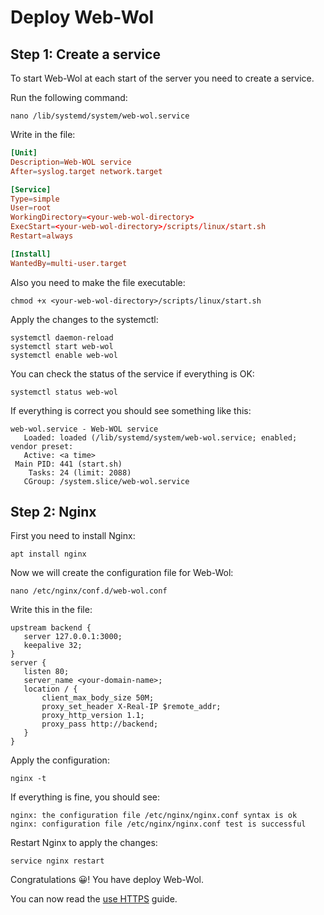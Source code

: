 # Deploy Web-Wol

## Step 1: Create a service
To start Web-Wol at each start of the server you need to create a service.

Run the following command:
```
nano /lib/systemd/system/web-wol.service
```

Write in the file:
```conf
[Unit]
Description=Web-WOL service
After=syslog.target network.target

[Service]
Type=simple
User=root
WorkingDirectory=<your-web-wol-directory>
ExecStart=<your-web-wol-directory>/scripts/linux/start.sh
Restart=always

[Install]
WantedBy=multi-user.target
```

Also you need to make the file executable:
```
chmod +x <your-web-wol-directory>/scripts/linux/start.sh
```

Apply the changes to the systemctl:
```
systemctl daemon-reload
systemctl start web-wol
systemctl enable web-wol
```

You can check the status of the service if everything is OK:
```
systemctl status web-wol
```

If everything is correct you should see something like this:
```
web-wol.service - Web-WOL service
   Loaded: loaded (/lib/systemd/system/web-wol.service; enabled; vendor preset: 
   Active: <a time>
 Main PID: 441 (start.sh)
    Tasks: 24 (limit: 2088)
   CGroup: /system.slice/web-wol.service
```

## Step 2: Nginx
First you need to install Nginx:
```
apt install nginx
```

Now we will create the configuration file for Web-Wol:
```
nano /etc/nginx/conf.d/web-wol.conf
```

Write this in the file:
```nginx
upstream backend {
   server 127.0.0.1:3000;
   keepalive 32;
}
server {
   listen 80;
   server_name <your-domain-name>;
   location / {
       client_max_body_size 50M;
       proxy_set_header X-Real-IP $remote_addr;
       proxy_http_version 1.1;
       proxy_pass http://backend;
   }
}
```

Apply the configuration:
```
nginx -t
```

If everything is fine, you should see:
```
nginx: the configuration file /etc/nginx/nginx.conf syntax is ok
nginx: configuration file /etc/nginx/nginx.conf test is successful
```

Restart Nginx to apply the changes:
```
service nginx restart
```

Congratulations 😀! You have deploy Web-Wol. 

You can now read the [use HTTPS](docs/Use_HTTPS.md) guide.
